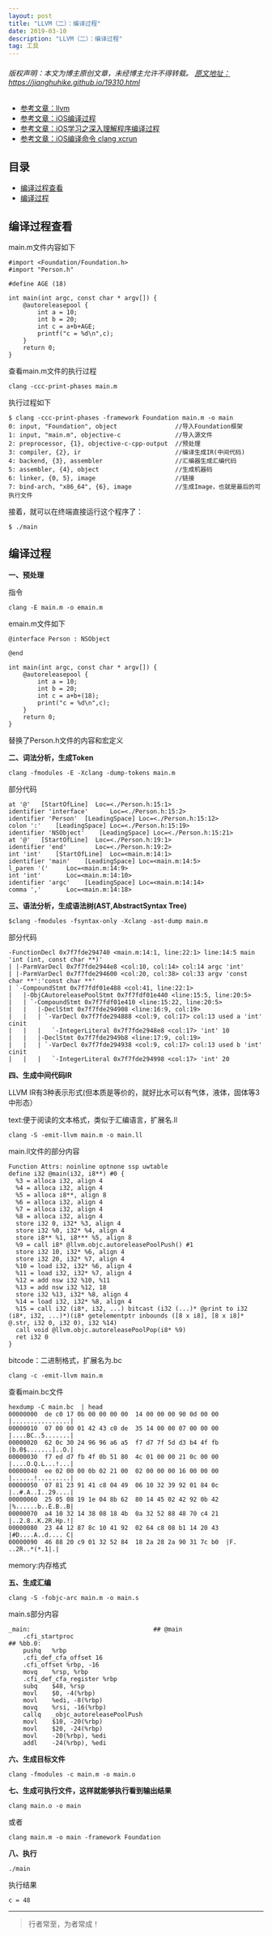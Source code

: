 ```yaml
---
layout: post
title: "LLVM（二）：编译过程"
date: 2019-03-10 
description: "LLVM（二）：编译过程"
tag: 工具
--- 
```


<h6>
  版权声明：本文为博主原创文章，未经博主允许不得转载。
  <a target="_blank" href="https://jianghuhike.github.io/19310.html">
  原文地址：https://jianghuhike.github.io/19310.html 
  </a>
</h6>

- [参考文章：llvm](https://www.jianshu.com/p/72bbcb8d109a)
- [参考文章：iOS编译过程](https://www.jianshu.com/p/3c51a42b87a6)
- [参考文章：iOS学习之深入理解程序编译过程](https://www.jianshu.com/p/7d71d15e3099)
- [参考文章：iOS编译命令 clang xcrun](https://www.jianshu.com/p/80240af0bac6)



## 目录
* [编译过程查看](#content1)
* [编译过程](#content2)


<!-- ************************************************ -->
## <a id="content1"></a> 编译过程查看

main.m文件内容如下
```
#import <Foundation/Foundation.h>
#import "Person.h"

#define AGE (18)

int main(int argc, const char * argv[]) {
    @autoreleasepool {
        int a = 10;
        int b = 20;
        int c = a+b+AGE;
        printf("c = %d\n",c);
    }
    return 0;
}
```

查看main.m文件的执行过程     
```
clang -ccc-print-phases main.m
```

执行过程如下
```
$ clang -ccc-print-phases -framework Foundation main.m -o main
0: input, "Foundation", object                //导入Foundation框架
1: input, "main.m", objective-c               //导入源文件
2: preprocessor, {1}, objective-c-cpp-output  //预处理
3: compiler, {2}, ir                          //编译生成IR(中间代码)
4: backend, {3}, assembler                    //汇编器生成汇编代码
5: assembler, {4}, object                     //生成机器码
6: linker, {0, 5}, image                      //链接
7: bind-arch, "x86_64", {6}, image            //生成Image，也就是最后的可执行文件
```

接着，就可以在终端直接运行这个程序了：
```
$ ./main
```

<!-- ************************************************ -->
## <a id="content2"></a> 编译过程

**一、预处理**

指令
```
clang -E main.m -o emain.m
```

emain.m文件如下
```
@interface Person : NSObject

@end

int main(int argc, const char * argv[]) {
    @autoreleasepool {
        int a = 10;
        int b = 20;
        int c = a+b+(18);
        print("c = %d\n",c);
    }
    return 0;
}
```
替换了Person.h文件的内容和宏定义

**二、词法分析，生成Token**

```
clang -fmodules -E -Xclang -dump-tokens main.m
```

部分代码
```
at '@'	 [StartOfLine]	Loc=<./Person.h:15:1>
identifier 'interface'		Loc=<./Person.h:15:2>
identifier 'Person'	 [LeadingSpace]	Loc=<./Person.h:15:12>
colon ':'	 [LeadingSpace]	Loc=<./Person.h:15:19>
identifier 'NSObject'	 [LeadingSpace]	Loc=<./Person.h:15:21>
at '@'	 [StartOfLine]	Loc=<./Person.h:19:1>
identifier 'end'		Loc=<./Person.h:19:2>
int 'int'	 [StartOfLine]	Loc=<main.m:14:1>
identifier 'main'	 [LeadingSpace]	Loc=<main.m:14:5>
l_paren '('		Loc=<main.m:14:9>
int 'int'		Loc=<main.m:14:10>
identifier 'argc'	 [LeadingSpace]	Loc=<main.m:14:14>
comma ','		Loc=<main.m:14:18>
```

**三、语法分析，生成语法树(AST,AbstractSyntax Tree)**

```
$clang -fmodules -fsyntax-only -Xclang -ast-dump main.m
```
部分代码
```
-FunctionDecl 0x7f7fde294740 <main.m:14:1, line:22:1> line:14:5 main 'int (int, const char **)'
| |-ParmVarDecl 0x7f7fde2944e8 <col:10, col:14> col:14 argc 'int'
| |-ParmVarDecl 0x7f7fde294600 <col:20, col:38> col:33 argv 'const char **':'const char **'
| `-CompoundStmt 0x7f7fdf01e488 <col:41, line:22:1>
|   |-ObjCAutoreleasePoolStmt 0x7f7fdf01e440 <line:15:5, line:20:5>
|   | `-CompoundStmt 0x7f7fdf01e410 <line:15:22, line:20:5>
|   |   |-DeclStmt 0x7f7fde294908 <line:16:9, col:19>
|   |   | `-VarDecl 0x7f7fde294888 <col:9, col:17> col:13 used a 'int' cinit
|   |   |   `-IntegerLiteral 0x7f7fde2948e8 <col:17> 'int' 10
|   |   |-DeclStmt 0x7f7fde2949b8 <line:17:9, col:19>
|   |   | `-VarDecl 0x7f7fde294938 <col:9, col:17> col:13 used b 'int' cinit
|   |   |   `-IntegerLiteral 0x7f7fde294998 <col:17> 'int' 20
```

**四、生成中间代码IR**

LLVM IR有3种表示形式(但本质是等价的，就好比水可以有气体，液体，固体等3中形态）

text:便于阅读的文本格式，类似于汇编语言，扩展名.ll
```
clang -S -emit-llvm main.m -o main.ll
```
main.ll文件的部分内容
```
Function Attrs: noinline optnone ssp uwtable
define i32 @main(i32, i8**) #0 {
  %3 = alloca i32, align 4
  %4 = alloca i32, align 4
  %5 = alloca i8**, align 8
  %6 = alloca i32, align 4
  %7 = alloca i32, align 4
  %8 = alloca i32, align 4
  store i32 0, i32* %3, align 4
  store i32 %0, i32* %4, align 4
  store i8** %1, i8*** %5, align 8
  %9 = call i8* @llvm.objc.autoreleasePoolPush() #1
  store i32 10, i32* %6, align 4
  store i32 20, i32* %7, align 4
  %10 = load i32, i32* %6, align 4
  %11 = load i32, i32* %7, align 4
  %12 = add nsw i32 %10, %11
  %13 = add nsw i32 %12, 18
  store i32 %13, i32* %8, align 4
  %14 = load i32, i32* %8, align 4
  %15 = call i32 (i8*, i32, ...) bitcast (i32 (...)* @print to i32 (i8*, i32, ...)*)(i8* getelementptr inbounds ([8 x i8], [8 x i8]* @.str, i32 0, i32 0), i32 %14)
  call void @llvm.objc.autoreleasePoolPop(i8* %9)
  ret i32 0
}
```



bitcode：二进制格式，扩展名为.bc

```
clang -c -emit-llvm main.m
```

查看main.bc文件
```
hexdump -C main.bc  | head
00000000  de c0 17 0b 00 00 00 00  14 00 00 00 90 0d 00 00  |................|
00000010  07 00 00 01 42 43 c0 de  35 14 00 00 07 00 00 00  |....BC..5.......|
00000020  62 0c 30 24 96 96 a6 a5  f7 d7 7f 5d d3 b4 4f fb  |b.0$.......]..O.|
00000030  f7 ed d7 fb 4f 0b 51 80  4c 01 00 00 21 0c 00 00  |....O.Q.L...!...|
00000040  ee 02 00 00 0b 02 21 00  02 00 00 00 16 00 00 00  |......!.........|
00000050  07 81 23 91 41 c8 04 49  06 10 32 39 92 01 84 0c  |..#.A..I..29....|
00000060  25 05 08 19 1e 04 8b 62  80 14 45 02 42 92 0b 42  |%......b..E.B..B|
00000070  a4 10 32 14 38 08 18 4b  0a 32 52 88 48 70 c4 21  |..2.8..K.2R.Hp.!|
00000080  23 44 12 87 8c 10 41 92  02 64 c8 08 b1 14 20 43  |#D....A..d.... C|
00000090  46 88 20 c9 01 32 52 84  18 2a 28 2a 90 31 7c b0  |F. ..2R..*(*.1|.|
```

memory:内存格式

**五、生成汇编**

```
clang -S -fobjc-arc main.m -o main.s
```
main.s部分内容
```
_main:                                  ## @main
	.cfi_startproc
## %bb.0:
	pushq	%rbp
	.cfi_def_cfa_offset 16
	.cfi_offset %rbp, -16
	movq	%rsp, %rbp
	.cfi_def_cfa_register %rbp
	subq	$48, %rsp
	movl	$0, -4(%rbp)
	movl	%edi, -8(%rbp)
	movq	%rsi, -16(%rbp)
	callq	_objc_autoreleasePoolPush
	movl	$10, -20(%rbp)
	movl	$20, -24(%rbp)
	movl	-20(%rbp), %edi
	addl	-24(%rbp), %edi
  ```

**六、生成目标文件**

```
clang -fmodules -c main.m -o main.o
```

**七、生成可执行文件，这样就能够执行看到输出结果**

```
clang main.o -o main
```
或者
```
clang main.m -o main -framework Foundation
```

**八、执行**

```
./main
```
执行结果
```
c = 48
```



----------
>  行者常至，为者常成！



